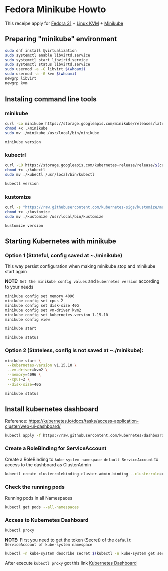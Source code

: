 # Fedora Minikube Howto

This receipe apply for [Fedora 31](https://getfedora.org/) + [Linux KVM](https://www.linux-kvm.org/page/Main_Page) + [Minikube](https://kubernetes.io/docs/tasks/tools/install-minikube)

## Preparing "minikube" environment

```bash
sudo dnf install @virtualization
sudo systemctl enable libvirtd.service
sudo systemctl start libvirtd.service
sudo systemctl status libvirtd.service
sudo usermod -a -G libvirt $(whoami)
sudo usermod -a -G kvm $(whoami)
newgrp libvirt
newgrp kvm
```

## Instaling command line tools

### minikube

```bash
curl -Lo minikube https://storage.googleapis.com/minikube/releases/latest/minikube-linux-amd64
chmod +x ./minikube
sudo mv ./minikube /usr/local/bin/minikube

minikube version
```

### kubectrl

```bash
curl -LO https://storage.googleapis.com/kubernetes-release/release/$(curl -s https://storage.googleapis.com/kubernetes-release/release/stable.txt)/bin/linux/amd64/kubectl
chmod +x ./kubectl
sudo mv ./kubectl /usr/local/bin/kubectl

kubectl version
```

### kustomize

```bash
curl -s "https://raw.githubusercontent.com/kubernetes-sigs/kustomize/master/hack/install_kustomize.sh" | bash
chmod +x ./kustomize
sudo mv ./kustomize /usr/local/bin/kustomize

kustomize version
```

## Starting Kubernetes with minikube

### Option 1 (Stateful, config saved at ~./minikube)

This way persist configuration when making minikube stop and minikube start again

**NOTE:** `Set the minikube config values` and `kubernetes version` according to your needs

```bash
minikube config set memory 4096
minikube config set cpus 2
minikube config set disk-size 40G
minikube config set vm-driver kvm2
minikube config set kubernetes-version 1.15.10
minikube config view

minikube start

minikube status
```

### Option 2 (Stateless, config is not saved at ~./minikube):

```bash
minikube start \
 --kubernetes-version v1.15.10 \
 --vm-driver=kvm2 \
 --memory=4096 \
 --cpus=2 \
 --disk-size=40G

minikube status
```

## Install kubernetes dashboard

Reference: https://kubernetes.io/docs/tasks/access-application-cluster/web-ui-dashboard/

```bash
kubectl apply -f https://raw.githubusercontent.com/kubernetes/dashboard/v2.0.0-beta8/aio/deploy/recommended.yaml
```

### Create a RoleBinding for ServiceAccount

Create a RoleBinding to `kube-system namespace default ServiceAccount` to access to the dashboard as ClusterAdmin

```bash
kubectl create clusterrolebinding cluster-admin-binding --clusterrole=cluster-admin --serviceaccount=kube-system:default
```

### Check the running pods

Running pods in all Namespaces

```bash
kubectl get pods --all-namespaces
```

### Access to Kubernetes Dashboard

```bash
kubectl proxy
```
**NOTE:** First you need to get the token (Secret) of the `default ServiceAccount of kube-system namespace`

```bash
kubectl -n kube-system describe secret $(kubectl -n kube-system get secret | grep default | awk '{print $1}')
```

After execute `kubectl proxy` got this link [Kubernetes Dashboard](http://localhost:8001/api/v1/namespaces/kubernetes-dashboard/services/https:kubernetes-dashboard:/proxy)
